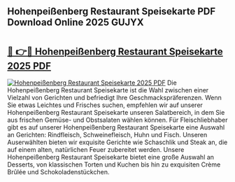## Hohenpeißenberg Restaurant Speisekarte PDF Download Online 2025 GUJYX

# <h2><a href="http://gc73rs.nevu.top/?p=Hohenpei%c3%9fenberg+Restaurant+Speisekarte">🔗 👉🔴 Hohenpeißenberg Restaurant Speisekarte 2025 PDF</a></h2>

[![Hohenpeißenberg Restaurant Speisekarte 2025 PDF](https://i.imgur.com/dBaPXMq.png)](http://gc73rs.nevu.top/?p=Hohenpei%c3%9fenberg+Restaurant+Speisekarte)
Die Hohenpeißenberg Restaurant Speisekarte ist die Wahl zwischen einer Vielzahl von Gerichten und befriedigt Ihre Geschmackspräferenzen. Wenn Sie etwas Leichtes und Frisches suchen, empfehlen wir auf unserer Hohenpeißenberg Restaurant Speisekarte unseren Salatbereich, in dem Sie aus frischen Gemüse- und Obstsalaten wählen können. Für Fleischliebhaber gibt es auf unserer Hohenpeißenberg Restaurant Speisekarte eine Auswahl an Gerichten: Rindfleisch, Schweinefleisch, Huhn und Fisch. Unseren Auserwählten bieten wir exquisite Gerichte wie Schaschlik und Steak an, die auf einem alten, natürlichen Feuer zubereitet werden. Unsere Hohenpeißenberg Restaurant Speisekarte bietet eine große Auswahl an Desserts, von klassischen Torten und Kuchen bis hin zu exquisiten Crème Brûlée und Schokoladenstückchen.
